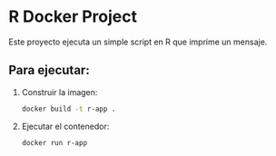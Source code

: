 # R Docker Project
Este proyecto ejecuta un simple script en R que imprime un mensaje.

## Para ejecutar:

1. Construir la imagen:
   ```bash
   docker build -t r-app .
   ```

2. Ejecutar el contenedor:
   ```bash
   docker run r-app
   ```
